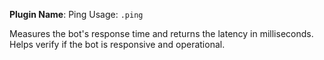 **Plugin Name**: Ping
Usage: `.ping`

Measures the bot's response time and returns the latency in milliseconds. Helps verify if the bot is responsive and operational.